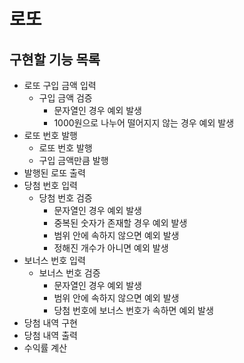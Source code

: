 # 로또
## 구현할 기능 목록
- 로또 구입 금액 입력
  - 구입 금액 검증
    - 문자열인 경우 예외 발생
    - 1000원으로 나누어 떨어지지 않는 경우 예외 발생
- 로또 번호 발행
  - 로또 번호 발행
  - 구입 금액만큼 발행
- 발행된 로또 출력
- 당첨 번호 입력
  - 당첨 번호 검증
    - 문자열인 경우 예외 발생
    - 중복된 숫자가 존재할 경우 예외 발생
    - 범위 안에 속하지 않으면 예외 발생
    - 정해진 개수가 아니면 예외 발생
- 보너스 번호 입력
  - 보너스 번호 검증
    - 문자열인 경우 예외 발생
    - 범위 안에 속하지 않으면 예외 발생
    - 당첨 번호에 보너스 번호가 속하면 예외 발생
- 당첨 내역 구현
- 당첨 내역 출력
- 수익률 계산


